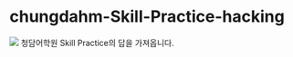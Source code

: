 # chungdahm-Skill-Practice-hacking
<a href="https://www.buymeacoffee.com/tkgo11"><img src="https://img.buymeacoffee.com/button-api/?text=Buy me a coffee&emoji=&slug=tkgo11&button_colour=FFDD00&font_colour=000000&font_family=Cookie&outline_colour=000000&coffee_colour=ffffff" /></a>
청담어학원 Skill Practice의 답을 가져옵니다.
